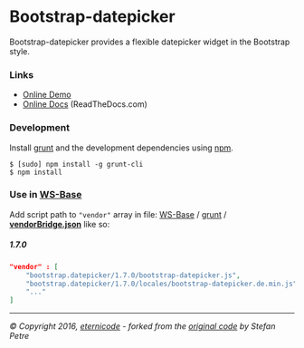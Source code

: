 # Bootstrap-datepicker

Bootstrap-datepicker provides a flexible datepicker widget in the Bootstrap style.

### Links
* [Online Demo](https://eternicode.github.io/bootstrap-datepicker/)
* [Online Docs](https://bootstrap-datepicker.readthedocs.org/en/stable/) (ReadTheDocs.com)


### Development
Install [grunt](http://gruntjs.com/) and the development dependencies using [npm](https://www.npmjs.com/).

    $ [sudo] npm install -g grunt-cli
    $ npm install


### Use in [WS-Base](https://github.com/SirAnselot/WS-Base/)
Add script path to `"vendor"` array in file: 
[WS-Base](https://github.com/SirAnselot/WS-Base/) / [grunt](https://github.com/SirAnselot/WS-Base/blob/master/grunt/) / [**vendorBridge.json**](https://github.com/SirAnselot/WS-Base/blob/master/grunt/vendorBridge.json) like so:

##### 1.7.0
```json
"vendor" : [
    "bootstrap.datepicker/1.7.0/bootstrap-datepicker.js",
    "bootstrap.datepicker/1.7.0/locales/bootstrap-datepicker.de.min.js",
    "..."
]
```


---
*© Copyright 2016, [eternicode](https://github.com/eternicode) - forked from the [original code](http://www.eyecon.ro/bootstrap-datepicker/) by Stefan Petre*
